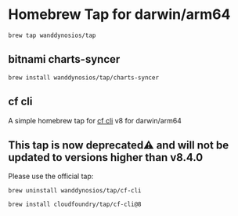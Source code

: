
# Homebrew Tap for darwin/arm64
`brew tap wanddynosios/tap`

## bitnami charts-syncer
`brew install wanddynosios/tap/charts-syncer`

## cf cli

A simple homebrew tap for [cf cli](https://github.com/cloudfoundry/cli) v8 for darwin/arm64

## This tap is now deprecated⚠️ and will not be updated to versions higher than v8.4.0
Please use the official tap:

`brew uninstall wanddynosios/tap/cf-cli`

`brew install cloudfoundry/tap/cf-cli@8`